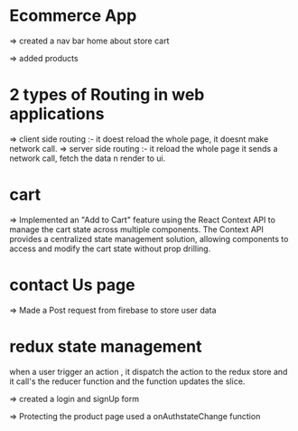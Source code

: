 # Ecommerce App
 => created a nav bar
    home
    about
    store
    cart

 => added products

# 2 types of Routing in web applications
  => client side routing :- it doest reload the whole page, it doesnt make network call.
  => server side routing :- it reload the whole page it sends a network call, fetch the data n render to ui.

# cart
 => Implemented an "Add to Cart" feature using the React Context API to manage the cart state across multiple components. The Context API provides a centralized state management solution, allowing components to access and modify the cart state without prop drilling.

# contact Us page
   => Made a Post request from firebase to store user data  

# redux state management
when a user trigger an action , it dispatch the action to the redux store and it call's the reducer function and the function updates the slice. 

=> created a login and signUp form

=> Protecting the product page
    used a onAuthstateChange function
